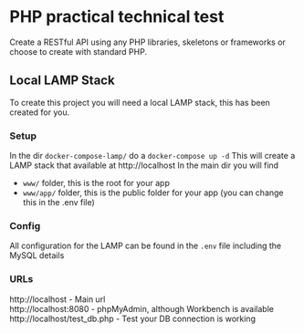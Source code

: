 # PHP practical technical test
Create a RESTful API using any PHP libraries, skeletons or frameworks or choose to create with standard PHP.

## Local LAMP Stack 
To create this project you will need a local LAMP stack, this has been created for you.

### Setup
In the dir `docker-compose-lamp/` do a `docker-compose up -d`
This will create a LAMP stack that available at http://localhost 
In the main dir you will find
  - `www/` folder, this is the root for your app
  - `www/app/` folder, this is the public folder for your app (you can change this in the .env file)

### Config
All configuration for the LAMP can be found in the `.env` file including the MySQL details

### URLs
http://localhost - Main url  
http://localhost:8080 - phpMyAdmin, although Workbench is available   
http://localhost/test_db.php - Test your DB connection is working   



